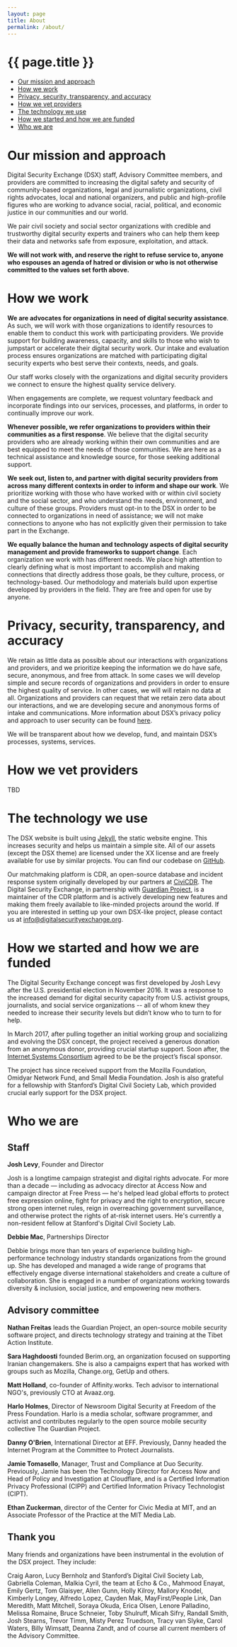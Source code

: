 ```yaml
---
layout: page
title: About
permalink: /about/
---
```

# {{ page.title }}

<p></p>

- [Our mission and approach](#mission)
- [How we work](#work)
- [Privacy, security, transparency, and accuracy](#privacy)
- [How we vet providers](#vetting)
- [The technology we use](#technology)
- [How we started and how we are funded](#funding)
- [Who we are](#who)

<p></p>

# Our mission and approach <a name="mission"></a>

Digital Security Exchange (DSX) staff, Advisory Committee members, and providers are committed to increasing the digital safety and security of community-based organizations, legal and journalistic organizations, civil rights advocates, local and national organizers, and public and high-profile figures who are working to advance social, racial, political, and economic justice in our communities and our world.

We pair civil society and social sector organizations with credible and trustworthy digital security experts and trainers who can help them keep their data and networks safe from exposure, exploitation, and attack.

**We will not work with, and reserve the right to refuse service to, anyone who espouses an agenda of hatred or division or who is not otherwise committed to the values set forth above.**

# How we work <a name="mission"></a>

**We are advocates for organizations in need of digital security assistance**. As such, we will work with those organizations to identify resources to enable them to conduct this work with participating providers. We provide support for building awareness, capacity, and skills to those who wish to jumpstart or accelerate their digital security work. Our intake and evaluation process ensures organizations are matched with participating digital security experts who best serve their contexts, needs, and goals.

Our staff works closely with the organizations and digital security providers we connect to ensure the highest quality service delivery.

When engagements are complete, we request voluntary feedback and incorporate findings into our services, processes, and platforms, in order to continually improve our work.

**Whenever possible, we refer organizations to providers within their communities as a first response**. We believe that the digital security providers who are already working within their own communities and are best equipped to meet the needs of those communities. We are here as a technical assistance and knowledge source, for those seeking additional support.

**We seek out, listen to, and partner with digital security providers from across many different contexts in order to inform and shape our work**. We prioritize working with those who have worked with or within civil society and the social sector, and who understand the needs, environment, and culture of these groups. Providers must opt-in to the DSX in order to be connected to organizations in need of assistance; we will not make connections to anyone who has not explicitly given their permission to take part in the Exchange.

**We equally balance the human and technology aspects of digital security management and provide frameworks to support change**. Each organization we work with has different needs. We place high attention to clearly defining what is most important to accomplish and making connections that directly address those goals, be they culture, process, or technology-based.
Our methodology and materials build upon expertise developed by providers in the field. They are free and open for use by anyone.

# Privacy, security, transparency, and accuracy <a name="privacy"></a>

We retain as little data as possible about our interactions with organizations and providers, and we prioritize keeping the information we do have safe, secure, anonymous, and free from attack. In some cases we will develop simple and secure records of organizations and providers in order to ensure the highest quality of service. In other cases, we will will retain no data at all. Organizations and providers can request that we retain zero data about our interactions, and we are developing secure and anonymous forms of intake and communications. More information about DSX’s privacy policy and approach to user security can be found [here](https://digitalsecurityexchange.org).

We will be transparent about how we develop, fund, and maintain DSX’s processes, systems, services.

# How we vet providers <a name="vetting"></a>

TBD

# The technology we use <a name="technology"></a>

The DSX website is built using [Jekyll](https://jekyllrb.com/), the static website engine. This increases security and helps us maintain a simple site. All of our assets (except the DSX theme) are licensed under the XX license and are freely available for use by similar projects. You can find our codebase on [GitHub](https://github.com/digital-security-exchange).

Our matchmaking platform is CDR, an open-source database and incident response system originally developed by our partners at [CiviCDR](https://civicdr.org/). The Digital Security Exchange, in partnership with [Guardian Project](https://guardianproject.info/), is a maintainer of the CDR platform and is actively developing new features and making them freely available to like-minded projects around the world. If you are interested in setting up your own DSX-like project, please contact us at [info@digitalsecurityexchange.org](mailto:info@digitalsecurityexchange.org).

# How we started and how we are funded <a name="funding"></a>

The Digital Security Exchange concept was first developed by Josh Levy after the U.S. presidential election in November 2016. It was a response to the increased demand for digital security capacity from U.S. activist groups, journalists, and social service organizations -- all of whom knew they needed to increase their security levels but didn’t know who to turn to for help.

In March 2017, after pulling together an initial working group and socializing and evolving the DSX concept, the project received a generous donation from an anonymous donor, providing crucial startup support. Soon after, the [Internet Systems Consortium](https://isc.org/) agreed to be be the project’s fiscal sponsor.

The project has since received support from the Mozilla Foundation, Omidyar Network Fund, and Small Media Foundation. Josh is also grateful for a fellowship with Stanford’s Digital Civil Society Lab, which provided crucial early support for the DSX project.

# Who we are <a name="who"></a>

## Staff

**Josh Levy**, Founder and Director

Josh is a longtime campaign strategist and digital rights advocate. For more than a decade — including as advocacy director at Access Now and campaign director at Free Press — he's helped lead global efforts to protect free expression online, fight for privacy and the right to encryption, secure strong open internet rules, reign in overreaching government surveillance, and otherwise protect the rights of at-risk internet users. He's currently a non-resident fellow at Stanford's Digital Civil Society Lab.

**Debbie Mac**, Partnerships Director

Debbie brings more than ten years of experience building high-performance technology industry standards organizations from the ground up. She has developed and managed a wide range of programs that effectively engage diverse international stakeholders and create a culture of collaboration. She is engaged in a number of organizations working towards diversity & inclusion, social justice, and empowering new mothers.

## Advisory committee

**Nathan Freitas** leads the Guardian Project, an open-source mobile security software project, and directs technology strategy and training at the Tibet Action Institute.

**Sara Haghdoosti** founded Berim.org, an organization focused on supporting Iranian changemakers. She is also a campaigns expert that has worked with groups such as Mozilla, Change.org, GetUp and others.

**Matt Holland**, co-founder of Affinity.works. Tech advisor to international NGO's, previously CTO at Avaaz.org.

**Harlo Holmes**, Director of Newsroom Digital Security at Freedom of the Press Foundation. Harlo is a media scholar, software programmer, and activist and contributes regularly to the open source mobile security collective The Guardian Project.

**Danny O'Brien**, International Director at EFF. Previously, Danny headed the Internet Program at the Committee to Protect Journalists.

**Jamie Tomasello**, Manager, Trust and Compliance at Duo Security. Previously, Jamie has been the Technology Director for Access Now and Head of Policy and Investigation at Cloudflare, and is a Certified Information Privacy Professional (CIPP) and Certified Information Privacy Technologist (CIPT).

**Ethan Zuckerman**, director of the Center for Civic Media at MIT, and an Associate Professor of the Practice at the MIT Media Lab.

## Thank you

Many friends and organizations have been instrumental in the evolution of the DSX project. They include:

Craig Aaron, Lucy Bernholz and Stanford’s Digital Civil Society Lab, Gabriella Coleman, Malkia Cyril, the team at Echo & Co., Mahmood Enayat, Emily Gertz, Tom Glaisyer, Allen Gunn, Holly Kilroy, Mallory Knodel, Kimberly Longey, Alfredo Lopez, Cayden Mak, MayFirst/People Link, Dan Meredith, Matt Mitchell, Soraya Okuda, Erica Olsen, Lenore Palladino,  Melissa Romaine, Bruce Schneier, Toby Shulruff, Micah Sifry, Randall Smith, Josh Stearns, Trevor Timm, Misty Perez Truedson, Tracy van Slyke, Carol Waters, Billy Wimsatt, Deanna Zandt, and of course all current members of the Advisory Committee.
